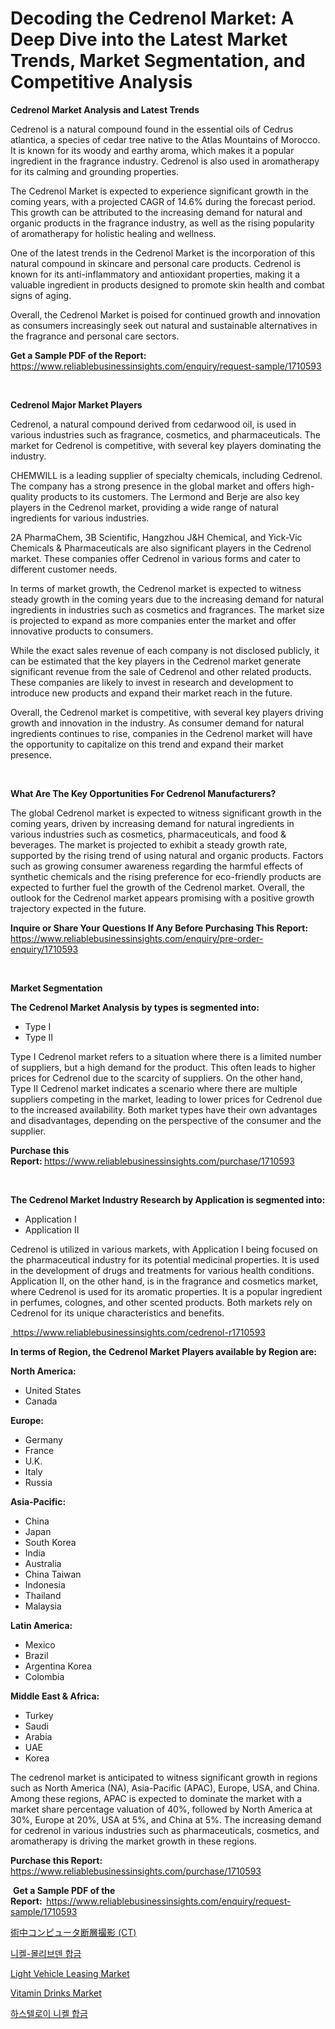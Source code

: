 <p><h1>Decoding the Cedrenol Market: A Deep Dive into the Latest Market Trends, Market Segmentation, and Competitive Analysis</h1></p><p><strong>Cedrenol Market Analysis and Latest Trends</strong></p>
<p><p>Cedrenol is a natural compound found in the essential oils of Cedrus atlantica, a species of cedar tree native to the Atlas Mountains of Morocco. It is known for its woody and earthy aroma, which makes it a popular ingredient in the fragrance industry. Cedrenol is also used in aromatherapy for its calming and grounding properties.</p><p>The Cedrenol Market is expected to experience significant growth in the coming years, with a projected CAGR of 14.6% during the forecast period. This growth can be attributed to the increasing demand for natural and organic products in the fragrance industry, as well as the rising popularity of aromatherapy for holistic healing and wellness.</p><p>One of the latest trends in the Cedrenol Market is the incorporation of this natural compound in skincare and personal care products. Cedrenol is known for its anti-inflammatory and antioxidant properties, making it a valuable ingredient in products designed to promote skin health and combat signs of aging.</p><p>Overall, the Cedrenol Market is poised for continued growth and innovation as consumers increasingly seek out natural and sustainable alternatives in the fragrance and personal care sectors.</p></p>
<p><strong>Get a Sample PDF of the Report:&nbsp;</strong> <a href="https://www.reliablebusinessinsights.com/enquiry/request-sample/1710593">https://www.reliablebusinessinsights.com/enquiry/request-sample/1710593</a></p>
<p>&nbsp;</p>
<p><strong>Cedrenol Major Market Players</strong></p>
<p><p>Cedrenol, a natural compound derived from cedarwood oil, is used in various industries such as fragrance, cosmetics, and pharmaceuticals. The market for Cedrenol is competitive, with several key players dominating the industry. </p><p>CHEMWILL is a leading supplier of specialty chemicals, including Cedrenol. The company has a strong presence in the global market and offers high-quality products to its customers. The Lermond and Berje are also key players in the Cedrenol market, providing a wide range of natural ingredients for various industries. </p><p>2A PharmaChem, 3B Scientific, Hangzhou J&H Chemical, and Yick-Vic Chemicals & Pharmaceuticals are also significant players in the Cedrenol market. These companies offer Cedrenol in various forms and cater to different customer needs. </p><p>In terms of market growth, the Cedrenol market is expected to witness steady growth in the coming years due to the increasing demand for natural ingredients in industries such as cosmetics and fragrances. The market size is projected to expand as more companies enter the market and offer innovative products to consumers. </p><p>While the exact sales revenue of each company is not disclosed publicly, it can be estimated that the key players in the Cedrenol market generate significant revenue from the sale of Cedrenol and other related products. These companies are likely to invest in research and development to introduce new products and expand their market reach in the future. </p><p>Overall, the Cedrenol market is competitive, with several key players driving growth and innovation in the industry. As consumer demand for natural ingredients continues to rise, companies in the Cedrenol market will have the opportunity to capitalize on this trend and expand their market presence.</p></p>
<p>&nbsp;</p>
<p><strong>What Are The Key Opportunities For Cedrenol Manufacturers?</strong></p>
<p><p>The global Cedrenol market is expected to witness significant growth in the coming years, driven by increasing demand for natural ingredients in various industries such as cosmetics, pharmaceuticals, and food & beverages. The market is projected to exhibit a steady growth rate, supported by the rising trend of using natural and organic products. Factors such as growing consumer awareness regarding the harmful effects of synthetic chemicals and the rising preference for eco-friendly products are expected to further fuel the growth of the Cedrenol market. Overall, the outlook for the Cedrenol market appears promising with a positive growth trajectory expected in the future.</p></p>
<p><strong>Inquire or Share Your Questions If Any Before Purchasing This Report:</strong> <a href="https://www.reliablebusinessinsights.com/enquiry/pre-order-enquiry/1710593">https://www.reliablebusinessinsights.com/enquiry/pre-order-enquiry/1710593</a></p>
<p>&nbsp;</p>
<p><strong>Market Segmentation</strong></p>
<p><strong>The Cedrenol Market Analysis by types is segmented into:</strong></p>
<p><ul><li>Type I</li><li>Type II</li></ul></p>
<p><p>Type I Cedrenol market refers to a situation where there is a limited number of suppliers, but a high demand for the product. This often leads to higher prices for Cedrenol due to the scarcity of suppliers. On the other hand, Type II Cedrenol market indicates a scenario where there are multiple suppliers competing in the market, leading to lower prices for Cedrenol due to the increased availability. Both market types have their own advantages and disadvantages, depending on the perspective of the consumer and the supplier.</p></p>
<p><strong>Purchase this Report:&nbsp;</strong><a href="https://www.reliablebusinessinsights.com/purchase/1710593">https://www.reliablebusinessinsights.com/purchase/1710593</a></p>
<p>&nbsp;</p>
<p><strong>The Cedrenol Market Industry Research by Application is segmented into:</strong></p>
<p><ul><li>Application I</li><li>Application II</li></ul></p>
<p><p>Cedrenol is utilized in various markets, with Application I being focused on the pharmaceutical industry for its potential medicinal properties. It is used in the development of drugs and treatments for various health conditions. Application II, on the other hand, is in the fragrance and cosmetics market, where Cedrenol is used for its aromatic properties. It is a popular ingredient in perfumes, colognes, and other scented products. Both markets rely on Cedrenol for its unique characteristics and benefits.</p></p>
<p><a href="https://www.reliablebusinessinsights.com/cedrenol-r1710593">&nbsp;https://www.reliablebusinessinsights.com/cedrenol-r1710593</a></p>
<p><strong>In terms of Region, the Cedrenol Market Players available by Region are:</strong></p>
<p>
    <p> <strong> North America: </strong>
        <ul>
            <li>United States</li>
            <li>Canada</li>
        </ul>
        </p> 
    <p> <strong> Europe: </strong>
        <ul>
            <li>Germany</li>
            <li>France</li>
            <li>U.K.</li>
            <li>Italy</li>
            <li>Russia</li>
        </ul>
        </p> 
    <p> <strong> Asia-Pacific: </strong>
        <ul>
            <li>China</li>
            <li>Japan</li>
            <li>South Korea</li>
            <li>India</li>
            <li>Australia</li>
            <li>China Taiwan</li>
            <li>Indonesia</li>
            <li>Thailand</li>
            <li>Malaysia</li>
        </ul>
        </p> 
    <p> <strong> Latin America: </strong>
        <ul>
            <li>Mexico</li>
            <li>Brazil</li>
            <li>Argentina Korea</li>
            <li>Colombia</li>
        </ul>
        </p> 
    <p> <strong> Middle East & Africa: </strong>
        <ul>
            <li>Turkey</li>
            <li>Saudi</li>
            <li>Arabia</li>
            <li>UAE</li>
            <li>Korea</li>
        </ul>
    </p>
    </p>
<p><p>The cedrenol market is anticipated to witness significant growth in regions such as North America (NA), Asia-Pacific (APAC), Europe, USA, and China. Among these regions, APAC is expected to dominate the market with a market share percentage valuation of 40%, followed by North America at 30%, Europe at 20%, USA at 5%, and China at 5%. The increasing demand for cedrenol in various industries such as pharmaceuticals, cosmetics, and aromatherapy is driving the market growth in these regions.</p></p>
<p><strong>Purchase this Report: </strong><a href="https://www.reliablebusinessinsights.com/purchase/1710593">https://www.reliablebusinessinsights.com/purchase/1710593</a></p>
<p>&nbsp;<strong>Get a Sample PDF of the Report:&nbsp;&nbsp;</strong><a href="https://www.reliablebusinessinsights.com/enquiry/request-sample/1710593">https://www.reliablebusinessinsights.com/enquiry/request-sample/1710593</a></p>
<p><strong></strong></p>
<p><p><a href="https://github.com/mm14022023/Market-Research-Report-List-1/blob/main/8468395126460.md">術中コンピュータ断層撮影 (CT)</a></p><p><a href="https://github.com/KellyLyncyh543964/Market-Research-Report-List-2/blob/main/1082900110332.md">니켈-몰리브덴 합금</a></p><p><a href="https://github.com/Hazelklievgspy6vdcsmu106w/Market-Research-Report-List-2/blob/main/light-vehicle-leasing-market.md">Light Vehicle Leasing Market</a></p><p><a href="https://issuu.com/reportprime-2/docs/vitamin-drinks-market-size-2030.pptx">Vitamin Drinks Market</a></p><p><a href="https://github.com/rcabello548/Market-Research-Report-List-1/blob/main/3694854110333.md">하스텔로이 니켈 합금</a></p></p>
